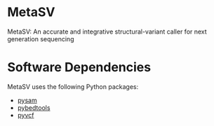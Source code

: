 MetaSV
===========

MetaSV: An accurate and integrative structural-variant caller for next generation sequencing

# Software Dependencies
MetaSV uses the following Python packages:
* [pysam](http://pysam.readthedocs.org/en/latest/)
* [pybedtools](http://pythonhosted.org/pybedtools/)
* [pyvcf](https://github.com/jamescasbon/PyVCF)
